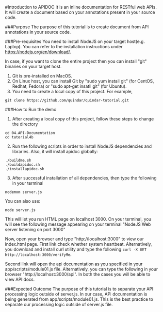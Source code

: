 #Introduction to APIDOC
It is an inline documentation for RESTful web APIs. It will create a document based on your annotations present in your source code.

###Purpose
The purpose of this tutorial is to create document from API annotations in your source code.

###Pre-requisites
You need to install NodeJS on your target host(e.g. Laptop). You can refer to the installation instructions under https://nodejs.org/en/download/.

In case, if you want to clone the entire project then you can install "git" binaries on your target host.

1. Git is pre-installed on MacOS.
2. On Linux host, you can install Git by "sudo yum install git" (for CentOS, Redhat, Fedora) or "sudo apt-get insatll git" (for Ubuntu).
3. You need to create a local copy of this project. For example,

```
git clone https://github.com/quindar/quindar-tutorial.git
 ```

###How to Run the demo

1. After creating a local copy of this project, follow these steps to change the directory

```
cd 04.API-Documentation
cd tutorial4b
```

2. Run the following scripts in order to install NodeJS dependencies and libraries. Also, it will install apidoc globally:

```
./buildme.sh
./buildapidoc.sh
./installapidoc.sh

```

3. After successful installation of all dependencies, then type the following in your terminal

```
nodemon server.js

```
You can also use:

```
node server.js
```

This will let you run HTML page on localhost 3000. On your terminal, you will see the following message appearing on your terminal
"NodeJS Web server listening on port 3000"

Now, open your browser and type "http://localhost:3000" to view our index.html page. First link check whether system heartbeat. Alternatively, you download and install curl utility and type the following ``` curl -X GET http://localhost:3000/verifyMe ```.

Second link will open the api documentation as you specified in your app/scripts/module01.js file. Alternatively, you can type the following in your browser "http://localhost:3000/api". In both the cases you will be able to view API docs.

###Expected Outcome
The purpose of this tutorial is to separate your API processing logic outside of server.js. In our case, API documentation is being generated from app/scripts/module01.js. This is the best practice to separate our processing logic outside of server.js file.
